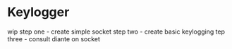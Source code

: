 # Keylogger
wip
step one - create simple socket
step two - create basic keylogging
tep three - consult diante on socket

